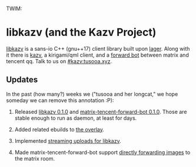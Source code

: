TWIM:

# libkazv (and the Kazv Project)

[libkazv](https://gitlab.com/kazv/libkazv) is a sans-io C++ (gnu++17) client library
built upon [lager](https://github.com/arximboldi/lager). Along with it there is
[kazv](https://gitlab.com/kazv/kazv), a kirigami/qml client, and a
[forward bot](https://gitlab.com/kazv/matrix-tencent-forward-bot) between matrix and
tencent qq. Talk to us on [#kazv:tusooa.xyz](https://matrix.to/#/#kazv:tusooa.xyz?via=tusooa.xyz).

## Updates

In the past (how many?) weeks we ("tusooa and her longcat," we hope someday we can
remove this annotation :P):

1. Released [libkazv 0.1.0][libkazv-010] and [matrix-tencent-forward-bot 0.1.0][mtfb-010].
   Those are stable enough to run as daemon, at least for days.

[libkazv-010]: https://gitlab.com/kazv/libkazv/-/tree/v0.1.0
[mtfb-010]: https://gitlab.com/kazv/matrix-tencent-forward-bot/-/tree/v0.1.0

2. Added related ebuilds to [the overlay][tusooa-overlay].

[tusooa-overlay]: https://gitlab.com/tusooa/tusooa-overlay

3. Implemented [streaming uploads for libkazv][stream-mr].

[stream-mr]: https://gitlab.com/kazv/libkazv/-/merge_requests/1

4. Made matrix-tencent-forward-bot support [directly forwarding images][img-fwd]
   to the matrix room.

[img-fwd]: https://gitlab.com/kazv/matrix-tencent-forward-bot/-/commit/a91c3a3c6a20034634db64ec97782e6e36cf5c77
